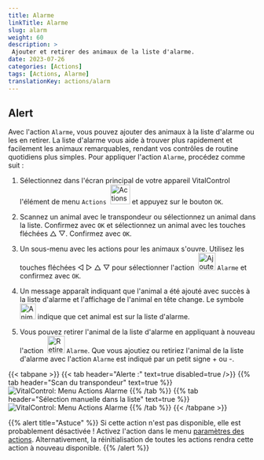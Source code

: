 ```yaml
---
title: Alarme
linkTitle: Alarme
slug: alarm
weight: 60
description: >
 Ajouter et retirer des animaux de la liste d'alarme.
date: 2023-07-26
categories: [Actions]
tags: [Actions, Alarme]
translationKey: actions/alarm
---
```


## Alert

Avec l'action `Alarme`, vous pouvez ajouter des animaux à la liste d'alarme ou les en retirer. La liste d'alarme vous aide à trouver plus rapidement et facilement les animaux remarquables, rendant vos contrôles de routine quotidiens plus simples. Pour appliquer l'action `Alarme`, procédez comme suit :

1. Sélectionnez dans l'écran principal de votre appareil VitalControl l'élément de menu `Actions` &nbsp;<img src="/icons/actions.svg" width="40" align="bottom" alt="Actions" /> et appuyez sur le bouton `OK`.

2. Scannez un animal avec le transpondeur ou sélectionnez un animal dans la liste. Confirmez avec `OK` et sélectionnez un animal avec les touches fléchées △ ▽. Confirmez avec `OK`.

3. Un sous-menu avec les actions pour les animaux s'ouvre. Utilisez les touches fléchées ◁ ▷ △ ▽ pour sélectionner l'action &nbsp;<img src="/icons/actions/alarm.svg" width="35" align="bottom" alt="Ajouter une alarme" /> `Alarme` et confirmez avec `OK`.

4. Un message apparaît indiquant que l'animal a été ajouté avec succès à la liste d'alarme et l'affichage de l'animal en tête change. Le symbole &nbsp;<img src="/icons/header/animal-in-alarm.svg" width="32" align="bottom" alt="Animal en alarme" /> indique que cet animal est sur la liste d'alarme.

5. Vous pouvez retirer l'animal de la liste d'alarme en appliquant à nouveau l'action &nbsp;<img src="/icons/actions/alarm-minus.svg" width="35" align="bottom" alt="Retirer l'alarme" /> `Alarme`. Que vous ajoutiez ou retiriez l'animal de la liste d'alarme avec l'action `Alarme` est indiqué par un petit signe + ou -.

{{< tabpane >}}
{{< tab header="Alerte :" text=true disabled=true />}}
{{% tab header="Scan du transpondeur" text=true %}}
![VitalControl: Menu Actions Alarme](../images/alarm-scan.png "Alarme")
{{% /tab %}}
{{% tab header="Sélection manuelle dans la liste" text=true %}}
![VitalControl: Menu Actions Alarme](../images/alarm.png "Alarme")
{{% /tab %}}
{{< /tabpane >}}

{{% alert title="Astuce" %}}
Si cette action n'est pas disponible, elle est probablement désactivée ! Activez l'action dans le menu [paramètres des actions](../settings/). Alternativement, la réinitialisation de toutes les actions rendra cette action à nouveau disponible.
{{% /alert %}}
